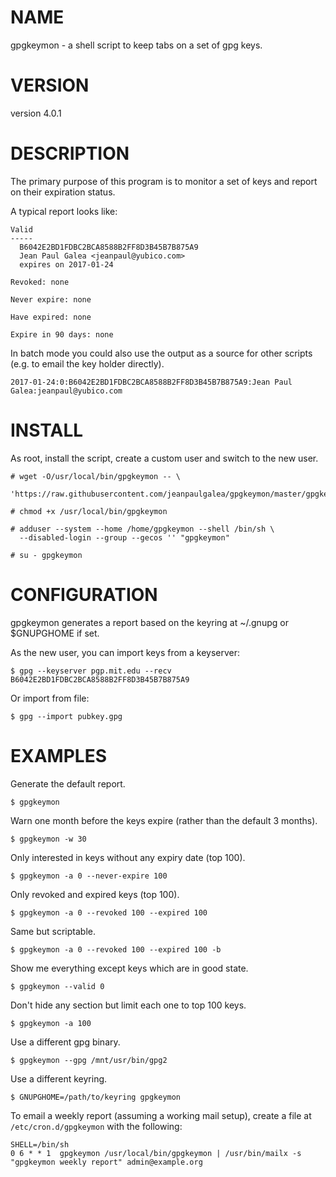 # NAME

gpgkeymon - a shell script to keep tabs on a set of gpg keys.

# VERSION

version 4.0.1

# DESCRIPTION

The primary purpose of this program is to monitor a set of keys and report on their expiration status.

A typical report looks like:

	Valid
	-----
	  B6042E2BD1FDBC2BCA8588B2FF8D3B45B7B875A9
	  Jean Paul Galea <jeanpaul@yubico.com>
	  expires on 2017-01-24

	Revoked: none

	Never expire: none

	Have expired: none

	Expire in 90 days: none

In batch mode you could also use the output as a source for other scripts (e.g. to email the key holder directly).

	2017-01-24:0:B6042E2BD1FDBC2BCA8588B2FF8D3B45B7B875A9:Jean Paul Galea:jeanpaul@yubico.com

# INSTALL

As root, install the script, create a custom user and switch to the new user.

	# wget -O/usr/local/bin/gpgkeymon -- \
	  'https://raw.githubusercontent.com/jeanpaulgalea/gpgkeymon/master/gpgkeymon'

	# chmod +x /usr/local/bin/gpgkeymon

	# adduser --system --home /home/gpgkeymon --shell /bin/sh \
	  --disabled-login --group --gecos '' "gpgkeymon"

	# su - gpgkeymon


# CONFIGURATION

gpgkeymon generates a report based on the keyring at ~/.gnupg or $GNUPGHOME if set.

As the new user, you can import keys from a keyserver:

	$ gpg --keyserver pgp.mit.edu --recv B6042E2BD1FDBC2BCA8588B2FF8D3B45B7B875A9

Or import from file:

	$ gpg --import pubkey.gpg

# EXAMPLES

Generate the default report.

	$ gpgkeymon

Warn one month before the keys expire (rather than the default 3 months).

	$ gpgkeymon -w 30

Only interested in keys without any expiry date (top 100).

	$ gpgkeymon -a 0 --never-expire 100

Only revoked and expired keys (top 100).

	$ gpgkeymon -a 0 --revoked 100 --expired 100

Same but scriptable.

	$ gpgkeymon -a 0 --revoked 100 --expired 100 -b

Show me everything except keys which are in good state.

	$ gpgkeymon --valid 0

Don't hide any section but limit each one to top 100 keys.

	$ gpgkeymon -a 100

Use a different gpg binary.

	$ gpgkeymon --gpg /mnt/usr/bin/gpg2

Use a different keyring.

	$ GNUPGHOME=/path/to/keyring gpgkeymon

To email a weekly report (assuming a working mail setup), create a file at `/etc/cron.d/gpgkeymon` with the following:

	SHELL=/bin/sh
	0 6 * * 1  gpgkeymon /usr/local/bin/gpgkeymon | /usr/bin/mailx -s "gpgkeymon weekly report" admin@example.org
